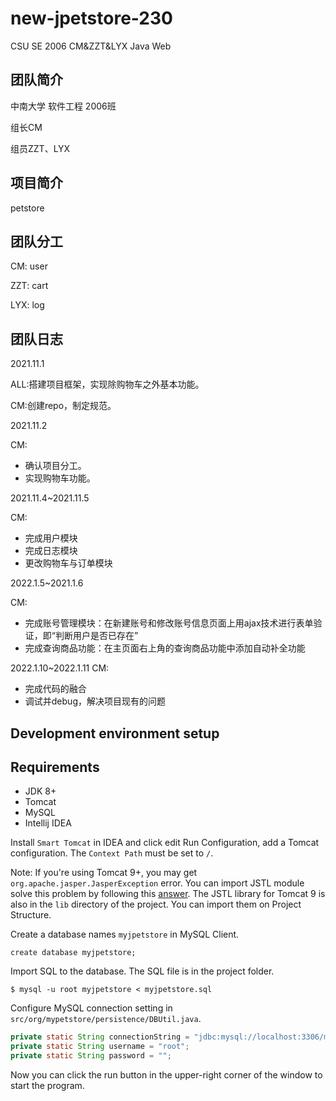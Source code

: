 # new-jpetstore-230
CSU SE 2006 CM&amp;ZZT&amp;LYX Java Web

## 团队简介
中南大学 软件工程 2006班 


组长CM

组员ZZT、LYX

## 项目简介

petstore

## 团队分工

CM: user

ZZT: cart

LYX: log

## 团队日志

2021.11.1 

ALL:搭建项目框架，实现除购物车之外基本功能。

CM:创建repo，制定规范。

2021.11.2

CM: 
* 确认项目分工。
* 实现购物车功能。

2021.11.4~2021.11.5

CM:
* 完成用户模块
* 完成日志模块
* 更改购物车与订单模块

2022.1.5~2021.1.6

CM:
* 完成账号管理模块：在新建账号和修改账号信息页面上用ajax技术进行表单验证，即“判断用户是否已存在”
* 完成查询商品功能：在主页面右上角的查询商品功能中添加自动补全功能

2022.1.10~2022.1.11
CM:
* 完成代码的融合
* 调试并debug，解决项目现有的问题

## Development environment setup

## Requirements

- JDK 8+
- Tomcat
- MySQL
- Intellij IDEA

Install `Smart Tomcat` in IDEA and click edit Run Configuration, add a Tomcat configuration. The `Context Path` must be set to `/`.

Note: If you're using Tomcat 9+, you may get `org.apache.jasper.JasperException` error. You can import JSTL module solve this problem by following this [answer](https://stackoverflow.com/a/4928309/9892882).
The JSTL library for Tomcat 9 is also in the `lib` directory of the project. You can import them on Project Structure.

Create a database names `myjpetstore` in MySQL Client.

```mysql
create database myjpetstore;
```

Import SQL to the database. The SQL file is in the project folder.

```shell
$ mysql -u root myjpetstore < myjpetstore.sql
```

Configure MySQL connection setting in `src/org/mypetstore/persistence/DBUtil.java`.

```java
private static String connectionString = "jdbc:mysql://localhost:3306/myjpetstore?useUnicode=true&characterEncoding=utf8";
private static String username = "root";
private static String password = "";
```

Now you can click the run button in the upper-right corner of the window to start the program. 